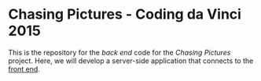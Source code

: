 # Chasing Pictures - Coding da Vinci 2015
This is the repository for the *back end* code for the *Chasing Pictures* project. Here, we will develop a server-side application that connects to the [front end](https://github.com/kaltsimon/Coding-da-Vinci-front-end).
